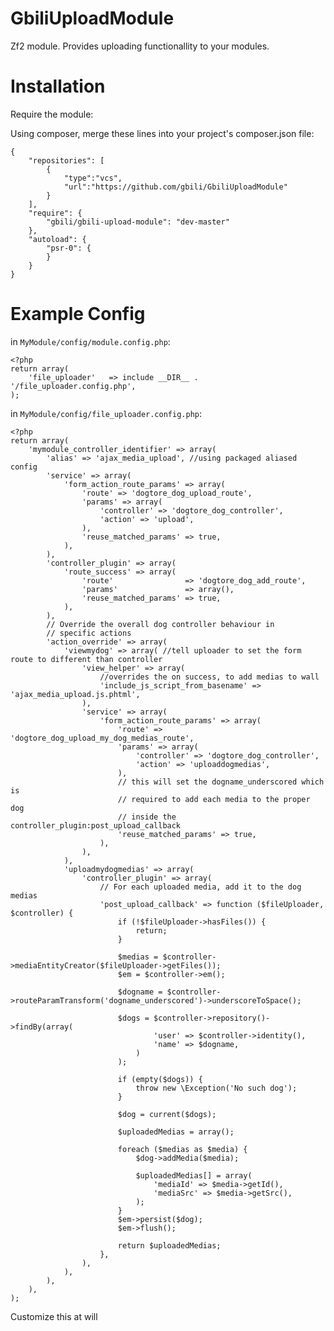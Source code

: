 GbiliUploadModule
==============

Zf2 module. Provides uploading functionallity to your modules.

Installation
============

Require the module:

Using composer, merge these lines into your project's composer.json file:

    {
        "repositories": [
            {
                "type":"vcs",
                "url":"https://github.com/gbili/GbiliUploadModule"
            }
        ],
        "require": {
            "gbili/gbili-upload-module": "dev-master"
        },
        "autoload": {
            "psr-0": {
            }
        }
    }

Example Config
==============

in ``MyModule/config/module.config.php``:

    <?php
    return array(
        'file_uploader'   => include __DIR__ . '/file_uploader.config.php',
    );

in ``MyModule/config/file_uploader.config.php``:

    <?php
    return array(
        'mymodule_controller_identifier' => array(
            'alias' => 'ajax_media_upload', //using packaged aliased config
            'service' => array(
                'form_action_route_params' => array(
                    'route' => 'dogtore_dog_upload_route',
                    'params' => array(
                        'controller' => 'dogtore_dog_controller',
                        'action' => 'upload',
                    ),
                    'reuse_matched_params' => true,
                ),
            ),
            'controller_plugin' => array(
                'route_success' => array(
                    'route'                => 'dogtore_dog_add_route',
                    'params'               => array(),
                    'reuse_matched_params' => true,
                ),
            ),
            // Override the overall dog controller behaviour in
            // specific actions
            'action_override' => array(
                'viewmydog' => array( //tell uploader to set the form route to different than controller
                    'view_helper' => array(
                        //overrides the on success, to add medias to wall
                        'include_js_script_from_basename' => 'ajax_media_upload.js.phtml', 
                    ),
                    'service' => array(
                        'form_action_route_params' => array(
                            'route' => 'dogtore_dog_upload_my_dog_medias_route',
                            'params' => array(
                                'controller' => 'dogtore_dog_controller',
                                'action' => 'uploaddogmedias',
                            ),
                            // this will set the dogname_underscored which is 
                            // required to add each media to the proper dog
                            // inside the controller_plugin:post_upload_callback
                            'reuse_matched_params' => true,
                        ),
                    ),
                ),
                'uploadmydogmedias' => array(
                    'controller_plugin' => array(
                        // For each uploaded media, add it to the dog medias
                        'post_upload_callback' => function ($fileUploader, $controller) {
                            if (!$fileUploader->hasFiles()) {
                                return;
                            }

                            $medias = $controller->mediaEntityCreator($fileUploader->getFiles());
                            $em = $controller->em();

                            $dogname = $controller->routeParamTransform('dogname_underscored')->underscoreToSpace();

                            $dogs = $controller->repository()->findBy(array(
                                    'user' => $controller->identity(), 
                                    'name' => $dogname,
                                )
                            );

                            if (empty($dogs)) {
                                throw new \Exception('No such dog');
                            }

                            $dog = current($dogs);

                            $uploadedMedias = array();

                            foreach ($medias as $media) {
                                $dog->addMedia($media);

                                $uploadedMedias[] = array(
                                    'mediaId' => $media->getId(),
                                    'mediaSrc' => $media->getSrc(),
                                );
                            }
                            $em->persist($dog);
                            $em->flush();

                            return $uploadedMedias;
                        },
                    ),
                ),
            ),
        ),
    );

Customize this at will
